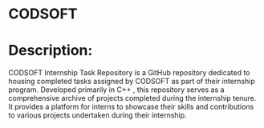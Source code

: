 # CODSOFT
# Description:
CODSOFT Internship Task Repository is a GitHub repository dedicated to housing completed tasks assigned by CODSOFT as part of their internship program. Developed primarily in C++ , this repository serves as a comprehensive archive of projects completed during the internship tenure. It provides a platform for interns to showcase their skills and contributions to various projects undertaken during their internship.
